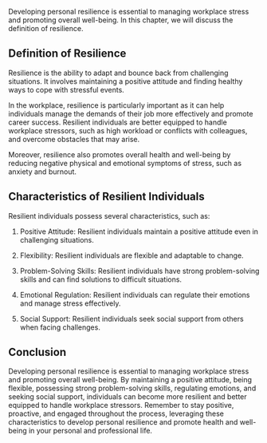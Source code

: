 
Developing personal resilience is essential to managing workplace stress and promoting overall well-being. In this chapter, we will discuss the definition of resilience.

Definition of Resilience
------------------------

Resilience is the ability to adapt and bounce back from challenging situations. It involves maintaining a positive attitude and finding healthy ways to cope with stressful events.

In the workplace, resilience is particularly important as it can help individuals manage the demands of their job more effectively and promote career success. Resilient individuals are better equipped to handle workplace stressors, such as high workload or conflicts with colleagues, and overcome obstacles that may arise.

Moreover, resilience also promotes overall health and well-being by reducing negative physical and emotional symptoms of stress, such as anxiety and burnout.

Characteristics of Resilient Individuals
----------------------------------------

Resilient individuals possess several characteristics, such as:

1. Positive Attitude: Resilient individuals maintain a positive attitude even in challenging situations.

2. Flexibility: Resilient individuals are flexible and adaptable to change.

3. Problem-Solving Skills: Resilient individuals have strong problem-solving skills and can find solutions to difficult situations.

4. Emotional Regulation: Resilient individuals can regulate their emotions and manage stress effectively.

5. Social Support: Resilient individuals seek social support from others when facing challenges.

Conclusion
----------

Developing personal resilience is essential to managing workplace stress and promoting overall well-being. By maintaining a positive attitude, being flexible, possessing strong problem-solving skills, regulating emotions, and seeking social support, individuals can become more resilient and better equipped to handle workplace stressors. Remember to stay positive, proactive, and engaged throughout the process, leveraging these characteristics to develop personal resilience and promote health and well-being in your personal and professional life.
